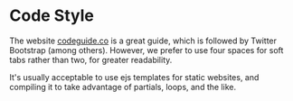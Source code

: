 # Code Style

The website [codeguide.co](http://codeguide.co/) is a great guide, which is followed by Twitter Bootstrap (among others). However, we prefer to use four spaces for soft tabs rather than two, for greater readability.

It's usually acceptable to use ejs templates for static websites, and compiling it to take advantage of partials, loops, and the like.